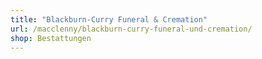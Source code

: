 ```yaml
---
title: "Blackburn-Curry Funeral & Cremation"
url: /macclenny/blackburn-curry-funeral-und-cremation/
shop: Bestattungen
---
```

